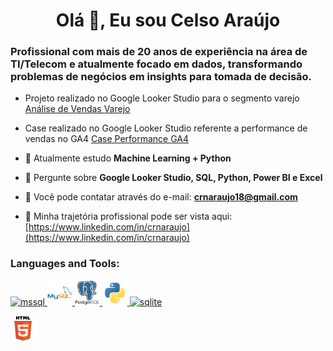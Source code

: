 <h1 align="center">Olá 👋, Eu sou Celso Araújo</h1>
<h3 align="left">Profissional com mais de 20 anos de experiência na área de TI/Telecom e atualmente focado em dados, transformando problemas de negócios em insights para tomada de decisão.</h3>

- Projeto realizado no Google Looker Studio para o segmento varejo [Análise de Vendas Varejo](https://lookerstudio.google.com/s/u1Eff9ZBixo)

- Case realizado no Google Looker Studio referente a performance de vendas no GA4 [Case Performance GA4](https://lookerstudio.google.com/s/mx04zXZTko4)

- 🌱 Atualmente estudo **Machine Learning + Python**

- 💬 Pergunte sobre **Google Looker Studio, SQL, Python, Power BI e Excel**

- 📧 Você pode contatar através do e-mail: **crnaraujo18@gmail.com**

- 📄 Minha trajetória profissional pode ser vista aqui: [https://www.linkedin.com/in/crnaraujo](https://www.linkedin.com/in/crnaraujo)

<h3 align="left">Languages and Tools:</h3>
<p align="left"> <a href="https://www.microsoft.com/en-us/sql-server" target="_blank" rel="noreferrer"> <img src="https://www.svgrepo.com/show/303229/microsoft-sql-server-logo.svg" alt="mssql" width="40" height="40"/> </a> <a href="https://www.mysql.com/" target="_blank" rel="noreferrer"> <img src="https://raw.githubusercontent.com/devicons/devicon/master/icons/mysql/mysql-original-wordmark.svg" alt="mysql" width="40" height="40"/> </a> <a href="https://www.postgresql.org" target="_blank" rel="noreferrer"> <img src="https://raw.githubusercontent.com/devicons/devicon/master/icons/postgresql/postgresql-original-wordmark.svg" alt="postgresql" width="40" height="40"/> </a> <a href="https://www.python.org" target="_blank" rel="noreferrer"> <img src="https://raw.githubusercontent.com/devicons/devicon/master/icons/python/python-original.svg" alt="python" width="40" height="40"/> </a> <a href="https://www.sqlite.org/" target="_blank" rel="noreferrer"> <img src="https://www.vectorlogo.zone/logos/sqlite/sqlite-icon.svg" alt="sqlite" width="40" height="40"/> 
<p align="left"> <a href="https://www.w3.org/html/" target="_blank" rel="noreferrer"> <img src="https://raw.githubusercontent.com/devicons/devicon/master/icons/html5/html5-original-wordmark.svg" alt="html5" width="40" height="40"/> 
</a> </p>










<!--




- Projeto realizado no Google Looker Studio para o segmento varejo [Análise de Vendas Varejo](https://lookerstudio.google.com/s/u1Eff9ZBixo)

- Case realizado no Google Looker Studio referente a performance de vendas no GA4 [Case Performance GA4](https://lookerstudio.google.com/s/mx04zXZTko4)

<h3 align="left">Connect with me:</h3>
<p align="left">
</p>

<h3 align="left">Languages and Tools:</h3>
<p align="left"> <a href="https://www.w3.org/html/" target="_blank" rel="noreferrer"> <img src="https://raw.githubusercontent.com/devicons/devicon/master/icons/html5/html5-original-wordmark.svg" alt="html5" width="40" height="40"/> </a> <a href="https://www.python.org" target="_blank" rel="noreferrer"> <img src="https://raw.githubusercontent.com/devicons/devicon/master/icons/python/python-original.svg" alt="python" width="40" height="40"/> </a> </p>













### Hi there 👋


**crna18/crna18** is a ✨ _special_ ✨ repository because its `README.md` (this file) appears on your GitHub profile.

Here are some ideas to get you started:

- 🔭 I’m currently working on ...
- 🌱 I’m currently learning ...
- 👯 I’m looking to collaborate on ...
- 🤔 I’m looking for help with ...
- 💬 Ask me about ...
- 📫 How to reach me: ...
- 😄 Pronouns: ...
- ⚡ Fun fact: ...
-->
